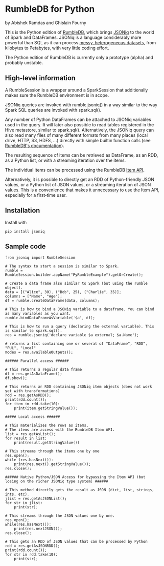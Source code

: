 # RumbleDB for Python

by Abishek Ramdas and Ghislain Fourny

This is the Python edition of [RumbleDB](https://rumbledb.org/), which brings [JSONiq](https://www.jsoniq.org) to the world of Spark and DataFrames. JSONiq is a language considerably more powerful than SQL as it can process [messy, heterogeneous datasets](https://arxiv.org/abs/1910.11582), from kilobytes to Petabytes, with very little coding effort.

The Python edition of RumbleDB is currently only a prototype (alpha) and probably unstable. 

## High-level information

A RumbleSession is a wrapper around a SparkSession that additionally makes sure the RumbleDB environment is in scope.

JSONiq queries are invoked with rumble.jsoniq() in a way similar to the way Spark SQL queries are invoked with spark.sql().

Any number of Python DataFrames can be attached to JSONiq variables used in the query. It will later also possible to read tables registered in the Hive metastore, similar to spark.sql(). Alternatively, the JSONiq query can also read many files of many different formats from many places (local drive, HTTP, S3, HDFS, ...) directly with simple builtin function calls (see [RumbleDB's documentation](https://rumble.readthedocs.io/en/latest/)).

The resulting sequence of items can be retrieved as DataFrame, as an RDD, as a Python list, or with a streaming iteration over the items.

The individual items can be processed using the RumbleDB [Item API](https://github.com/RumbleDB/rumble/blob/master/src/main/java/org/rumbledb/api/Item.java).

Alternatively, it is possible to directly get an RDD of Python-friendly JSON values, or a Python list of JSON values, or a streaming iteration of JSON values. This is a convenience that makes it unnecessary to use the Item API, especially for a first-time user.

## Installation

Install with
```
pip install jsoniq
```

## Sample code

```
from jsoniq import RumbleSession

# The syntax to start a session is similar to Spark.
rumble = RumbleSession.builder.appName("PyRumbleExample").getOrCreate();

# Create a data frame also similar to Spark (but using the rumble object).
data = [("Alice", 30), ("Bob", 25), ("Charlie", 35)];
columns = ["Name", "Age"];
df = rumble.createDataFrame(data, columns);

# This is how to bind a JSONiq variable to a dataframe. You can bind as many variables as you want.
rumble.bindDataFrameAsVariable('$a', df);

# This is how to run a query (declaring the external variable). This is similar to spark.sql().
res = rumble.jsoniq('declare variable $a external; $a.Name');

# returns a list containing one or several of "DataFrame", "RDD", "PUL", "Local"
modes = res.availableOutputs();

###### Parallel access ######

# This returns a regular data frame
df = res.getAsDataFrame();
df.show();

# This returns an RDD containing JSONiq item objects (does not work yet with transformations)
rdd = res.getAsRDD();
print(rdd.count());
for item in rdd.take(10):
    print(item.getStringValue());

##### Local access ######

# This materializes the rows as items.
# The items are access with the RumbleDB Item API.
list = res.getAsList();
for result in list:
    print(result.getStringValue())

# This streams through the items one by one
res.open();
while (res.hasNext()):
    print(res.next().getStringValue());
res.close();

###### Native Python/JSON Access for bypassing the Item API (but losing on the richer JSONiq type system) ######

# This method directly gets the result as JSON (dict, list, strings, ints, etc).
jlist = res.getAsJSONList();
for str in jlist:
    print(str);

# This streams through the JSON values one by one.
res.open();
while(res.hasNext()):
    print(res.nextJSON());
res.close();

# This gets an RDD of JSON values that can be processed by Python                                                                                                                    rdd = res.getAsJSONRDD();
print(rdd.count());
for str in rdd.take(10):
    print(str);
```
